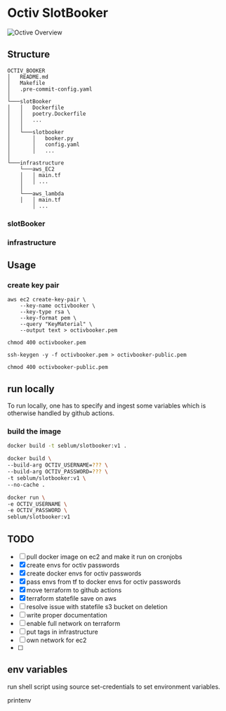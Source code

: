 # Octiv SlotBooker

![Octive Overview](ovtic.overview.png)


## Structure

```
OCTIV_BOOKER
│   README.md
│   Makefile    
│   .pre-commit-config.yaml    
│
└───slotBooker
│   │   Dockerfile
│   │   poetry.Dockerfile
│   │   ...
│   │
│   └───slotbooker
│       │   booker.py
│       │   config.yaml
│       │   ...
│   
└───infrastructure
    └───aws_EC2
    │   │ main.tf
    │   │ ...
    │
    └───aws_lambda
    │   │ main.tf
        │ ...
```

### slotBooker


### infrastructure



## Usage

### create key pair

```
aws ec2 create-key-pair \
    --key-name octivbooker \
    --key-type rsa \
    --key-format pem \
    --query "KeyMaterial" \
    --output text > octivbooker.pem

chmod 400 octivbooker.pem

ssh-keygen -y -f octivbooker.pem > octivbooker-public.pem

chmod 400 octivbooker-public.pem
```


## run locally

To run locally, one has to specify and ingest some variables which is otherwise handled by github actions.
### build the image

```bash
docker build -t seblum/slotbooker:v1 .

docker build \
--build-arg OCTIV_USERNAME=??? \
--build-arg OCTIV_PASSWORD=??? \
-t seblum/slotbooker:v1 \
--no-cache .

docker run \
-e OCTIV_USERNAME \ 
-e OCTIV_PASSWORD \
seblum/slotbooker:v1
```

## TODO

- [ ] pull docker image on ec2 and make it run on cronjobs
- [x] create envs for octiv passwords
- [x] create docker envs for octiv passwords
- [x] pass envs from tf to docker envs for octiv passwords
- [x] move terraform to github actions
- [x] terraform statefile save on aws
- [ ] resolve issue with statefile s3 bucket on deletion
- [ ] write proper documentation
- [ ] enable full network on terraform
- [ ] put tags in infrastructure
- [ ] own network for ec2
- [ ] 
## env variables

run shell script using source set-credentials to set environment variables.

printenv
